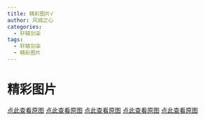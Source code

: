 ```yaml
---
title: 精彩图片√
author: 风城之心
categories:
  - 轩辕剑柒
tags:
  - 轩辕剑柒
  - 精彩图片
---
```


# 精彩图片

<a-image src="../../../public/img/games/swd7/game/game1.jpg" />
<a href="http://www.swd7.tw/skin/images/game1.png" target="_blank">点此查看原图</a>

<a-image src="../../../public/img/games/swd7/game/game2.jpg" />
<a href="http://www.swd7.tw/skin/images/game2.png" target="_blank">点此查看原图</a>
<a-image src="../../../public/img/games/swd7/game/game3.jpg" />
<a href="http://www.swd7.tw/skin/images/game3.png" target="_blank">点此查看原图</a>
<a-image src="../../../public/img/games/swd7/game/game4.jpg" />
<a href="http://www.swd7.tw/skin/images/game4.png" target="_blank">点此查看原图</a>
<a-image src="../../../public/img/games/swd7/game/game5.jpg" />
<a href="http://www.swd7.tw/skin/images/game5.png" target="_blank">点此查看原图</a>
